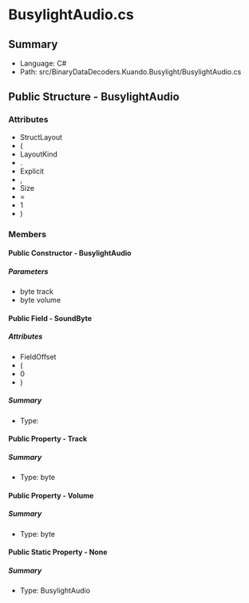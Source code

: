 ﻿# BusylightAudio.cs

## Summary

* Language: C#
* Path: src/BinaryDataDecoders.Kuando.Busylight/BusylightAudio.cs

## Public Structure - BusylightAudio

### Attributes

 - StructLayout
 - (
 - LayoutKind
 - .
 - Explicit
 - ,
 - Size
 - =
 - 1
 - )

### Members

#### Public Constructor - BusylightAudio

#####  Parameters

 - byte track 
 - byte volume 

#### Public Field - SoundByte

##### Attributes

 - FieldOffset
 - (
 - 0
 - )

##### Summary

 * Type: 

#### Public Property - Track

##### Summary

 * Type: byte 

#### Public Property - Volume

##### Summary

 * Type: byte 

#### Public Static Property - None

##### Summary

 * Type: BusylightAudio 

